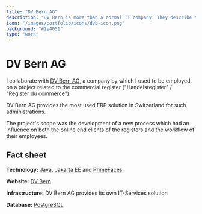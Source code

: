 ```yaml
---
title: "DV Bern AG"
description: "DV Bern is more than a normal IT company. They describe the company as an older lady who still runs especially when it comes to the digital future."
icon: "/images/portfolio/icons/dvb-icon.png"
background: "#2e4051"
type: "work"
---
```


# DV Bern AG

I collaborate with [DV Bern AG](https://www.dvbern.ch/), a company by which I used to be employed, on a project related to the commercial register ("Handelsregister" / "Register du commerce").

DV Bern AG provides the most used ERP solution in Switzerland for such administrations.

The project's scope was the development of a new process which had an influence on both the online end clients of the registers and the workflow of their employees.

## Fact sheet

**Technology:** [Java](https://www.java.com/), [Jakarta EE](https://jakarta.ee/) and [PrimeFaces](https://www.primefaces.org/)

**Website:** [DV Bern](https://dvbern.ch/)

**Infrastructure:** DV Bern AG provides its own IT-Services solution

**Database:** [PostgreSQL](https://www.postgresql.org/)

